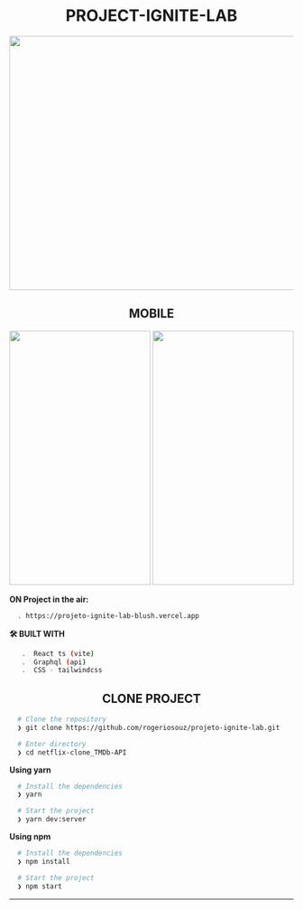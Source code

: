 <h1 align="center">PROJECT-IGNITE-LAB</h1>


<p align="center" >
  <img width="900" height="450" src="https://user-images.githubusercontent.com/76504596/175749245-e19dc488-1f0a-491f-befe-53f528781629.png">
</p>


<h2 align="center">
  MOBILE
</h2>


<div align="center">
  <p>
    <img width="250" height="450" src="https://user-images.githubusercontent.com/76504596/192709168-9a100953-83e9-4ceb-aca5-e7534d92ff93.png"> 
    <img width="250" height="450" src="https://user-images.githubusercontent.com/76504596/192709247-3863efb8-9e37-468b-9af8-56616c6db296.png">
  </p>
</div>




**ON Project in the air:**
```bash
  . https://projeto-ignite-lab-blush.vercel.app
```

**🛠️ BUILT WITH**
```bash
   .  React ts (vite)
   .  Graphql (api)
   .  CSS - tailwindcss
```

<h2 align="center">CLONE PROJECT</h2>

```bash
  # Clone the repository
  ❯ git clone https://github.com/rogeriosouz/projeto-ignite-lab.git

  # Enter directory
  ❯ cd netflix-clone_TMDb-API
```

**Using yarn**

```bash
  # Install the dependencies
  ❯ yarn

  # Start the project
  ❯ yarn dev:server
```

**Using npm**

```bash
  # Install the dependencies
  ❯ npm install

  # Start the project
  ❯ npm start
```

---
